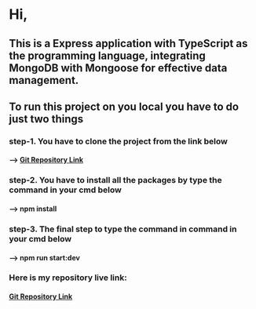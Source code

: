 # Hi,

## This is a Express application with TypeScript as the programming language, integrating MongoDB with Mongoose for effective data management.

## To run this project on you local you have to do just two things

### step-1. You have to clone the project from the link below

#### --> [Git Repository Link](https://github.com/Priyanka-Das-Dipa/assignment-2)

### step-2. You have to install all the packages by type the command in your cmd below

#### --> npm install

### step-3. The final step to type the command in command in your cmd below

#### --> npm run start:dev

### Here is my repository live link:

#### [Git Repository Link](https://github.com/Priyanka-Das-Dipa/assignment-2)
